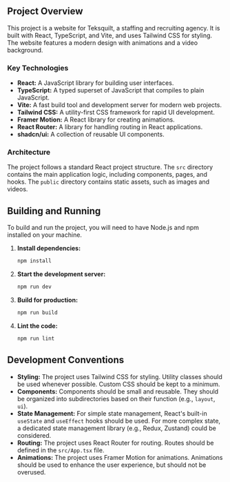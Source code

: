 ## Project Overview

This project is a website for Teksquilt, a staffing and recruiting agency. It is built with React, TypeScript, and Vite, and uses Tailwind CSS for styling. The website features a modern design with animations and a video background.

### Key Technologies

*   **React:** A JavaScript library for building user interfaces.
*   **TypeScript:** A typed superset of JavaScript that compiles to plain JavaScript.
*   **Vite:** A fast build tool and development server for modern web projects.
*   **Tailwind CSS:** A utility-first CSS framework for rapid UI development.
*   **Framer Motion:** A React library for creating animations.
*   **React Router:** A library for handling routing in React applications.
*   **shadcn/ui:** A collection of reusable UI components.

### Architecture

The project follows a standard React project structure. The `src` directory contains the main application logic, including components, pages, and hooks. The `public` directory contains static assets, such as images and videos.

## Building and Running

To build and run the project, you will need to have Node.js and npm installed on your machine.

1.  **Install dependencies:**

    ```bash
    npm install
    ```

2.  **Start the development server:**

    ```bash
    npm run dev
    ```

3.  **Build for production:**

    ```bash
    npm run build
    ```

4.  **Lint the code:**

    ```bash
    npm run lint
    ```

## Development Conventions

*   **Styling:** The project uses Tailwind CSS for styling. Utility classes should be used whenever possible. Custom CSS should be kept to a minimum.
*   **Components:** Components should be small and reusable. They should be organized into subdirectories based on their function (e.g., `layout`, `ui`).
*   **State Management:** For simple state management, React's built-in `useState` and `useEffect` hooks should be used. For more complex state, a dedicated state management library (e.g., Redux, Zustand) could be considered.
*   **Routing:** The project uses React Router for routing. Routes should be defined in the `src/App.tsx` file.
*   **Animations:** The project uses Framer Motion for animations. Animations should be used to enhance the user experience, but should not be overused.
